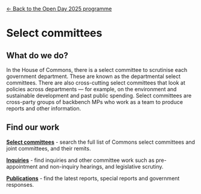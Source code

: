 <a href="../">&larr; Back to the Open Day 2025 programme</a>

# Select committees

## What do we do?
In the House of Commons, there is a select committee to scrutinise each government department. These are known as the departmental select committees. There are also cross-cutting select committees that look at policies across departments — for example, on the environment and sustainable development and past public spending. Select committees are cross-party groups of backbench MPs who work as a team to produce reports and other information. 

## Find our work

**[Select committees](https://committees.parliament.uk/committees/?SearchTerm=&House=Commons&Active=Current)** - search the full list of Commons select committees and joint committees, and their remits.

**[Inquiries](https://committees.parliament.uk/inquiries/?status=current)** - find inquiries and other committee work such as pre-appointment and non-inquiry hearings, and legislative scrutiny.

**[Publications](https://committees.parliament.uk/publications/)** -  find the latest reports, special reports and government responses. 

